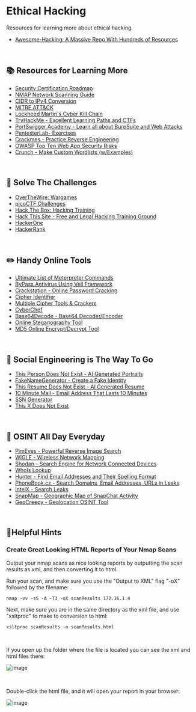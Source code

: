 # Ethical Hacking #

Resources for learning more about ethical hacking.

<ul>
  <li><a href="https://github.com/Hack-with-Github/Awesome-Hacking">Awesome-Hacking: A Massive Repo With Hundreds of Resources</a></li>
</ul>
<br />

## :books: Resources for Learning More ## 

<ul>
  <li><a href="https://pauljerimy.com/security-certification-roadmap/">Security Certification Roadmap</a></li>
  <li><a href="https://nmap.org/book/toc.html">NMAP Network Scanning Guide</a></li>
  <li><a href="https://www.ipaddressguide.com/cidr">CIDR to IPv4 Conversion</a></li>
  <li><a href="https://attack.mitre.org/">MITRE ATT&CK</a></li>
  <li><a href="https://www.lockheedmartin.com/en-us/capabilities/cyber/cyber-kill-chain.html">Lockheed Martin's Cyber Kill Chain</a></li>
  <li><a href="https://tryhackme.com">TryHackMe - Excellent Learning Paths and CTFs</a></li>
  <li><a href="https://portswigger.net/web-security">PortSwigger Academy - Learn all about BurpSuite and Web Attacks</a></li>
  <li><a href="https://pentesterlab.com/exercises?dir=desc&only=free&sort=published_at#">PentesterLab- Exercises</a></li>
  <li><a href="https://crackmes.one/">Crackmes - Practice Reverse Engineering</a></li>
  <li><a href="https://owasp.org/www-project-top-ten/">OWASP Top Ten Web App Security Risks</a></li>
  <li><a href="https://manpages.ubuntu.com/manpages/bionic/man1/crunch.1.html">Crunch - Make Custom Wordlists (w/Examples)</a></li>
</ul>

<br />

## :robot: Solve The Challenges ## 

<ul>
  <li><a href="https://overthewire.org/wargames/">OverTheWire: Wargames</a></li>
  <li><a href="https://picoctf.org/">picoCTF Challenges</a></li>
  <li><a href="https://www.hackthebox.com/">Hack The Box: Hacking Training</a></li>
  <li><a href="https://hackthissite.org/">Hack This Site - Free and Legal Hacking Training Ground</a></li>
  <li><a href="https://www.hackerone.com/">HackerOne</a></li>
  <li><a href="https://www.hackerrank.com/dashboard">HackerRank</a></li>
</ul>

<br />

## :pencil2: Handy Online Tools ## 

<ul>
  <li><a href="https://www.hackers-arise.com/ultimate-list-of-meterpreter-command">Ultimate List of Meterpreter Commands</a></li>
  <li><a href="https://www.tutorialspoint.com/bypass-anti-virus-using-veil-framework">ByPass Antivirus Using Veil Framework</a></li>
  <li><a href="https://crackstation.net/">Crackstation - Online Password Cracking</a></li>
  <li><a href="https://www.boxentriq.com/code-breaking/cipher-identifier">Cipher Identifier</a></li>
  <li><a href="http://rumkin.com/tools/cipher/">Multiple Cipher Tools & Crackers</a></li>
  <li><a href="https://gchq.github.io/CyberChef/">CyberChef</a></li>
  <li><a href="https://www.base64decode.org/">Base64Decode - Base64 Decoder/Encoder</a></li>
  <li><a href="https://stylesuxx.github.io/steganography/">Online Steganography Tool</a></li>
  <li><a href="https://md5decrypt.net/en/">MD5 Online Encrypt/Decrypt Tool</a></li>
</ul>

<br />

## :lying_face: Social Engineering is The Way To Go ##

<ul>
  <li><a href="https://thispersondoesnotexist.com/">This Person Does Not Exist - AI Generated Portraits</a></li>
  <li><a href="https://www.fakenamegenerator.com/">FakeNameGenerator - Create a Fake Identity</a></li>
  <li><a href="https://thisresumedoesnotexist.com/">This Resume Does Not Exist - AI Generated Resume</a></li>
  <li><a href="https://10minutemail.net/">10 Minute Mail - Email Address That Lasts 10 Minutes</a></li>
  <li><a href="https://www.ssn-verify.com/generate">SSN Generator</a></li>
  <li><a href="https://thisxdoesnotexist.com/">This X Does Not Exist</a></li>
</ul>

<br />

## :mag_right: OSINT All Day Everyday ##

<ul>
  <li><a href="https://pimeyes.com/en">PimEyes - Powerful Reverse Image Search</a></li>
  <li><a href="https://wigle.net/index">WiGLE - Wireless Network Mapping</a></li>
  <li><a href="https://www.shodan.io/">Shodan - Search Engine for Network Connected Devices</a></li>
  <li><a href="https://whois.domaintools.com/">WhoIs Lookup</a></li>
  <li><a href="https://hunter.io/">Hunter - Find Email Addresses and Their Spelling Format</a></li>
  <li><a href="https://phonebook.cz/">PhoneBook.cz - Search Domains, Email Addresses, URLs in Leaks</a></li>
  <li><a href="https://intelx.io/">IntelX - Search Leaks</a></li>
  <li><a href="https://map.snapchat.com/">SnapMap - Geographic Map of SnapChat Activity</a></li>
  <li><a href="https://www.geocreepy.com/">GeoCreepy - Geolocation OSINT Tool</a></li>
  
</ul>

<br />

## :pushpin:Helpful Hints ##

### Create Great Looking HTML Reports of Your Nmap Scans ###

Output your nmap scans as nice looking reports by outputting the scan results as xml, and then converting it to html.

Run your scan, and make sure you use the "Output to XML" flag "-oX" followed by the filename:

```
nmap -vv -sS -A -T3 -oX scanResults 172.16.1.4
```
Next, make sure you are in the same directory as the xml file, and use "xsltproc" to make to conversion to html:

```
xsltproc scanResults -o scanResults.html
```

<br />

If you open up the folder where the file is located you can see the xml and html files there:

![image](https://user-images.githubusercontent.com/10188810/178209896-16027624-ea66-4781-8a3e-7f139cfafa0a.png)

<br />

Double-click the html file, and it will open your report in your browser:

![image](https://user-images.githubusercontent.com/10188810/178210058-b135c85a-01cc-48ce-8501-7ee4e776d5f1.png)

<br />
